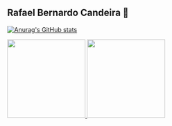## Rafael Bernardo Candeira 👋

<!--
**rafalogan/rafalogan** is a ✨ _special_ ✨ repository because its `README.md` (this file) appears on your GitHub profile.

Here are some ideas to get you started:

- 🔭 I’m currently working on ...
- 🌱 I’m currently learning ...
- 👯 I’m looking to collaborate on ...
- 🤔 I’m looking for help with ...
- 💬 Ask me about ...
- 📫 How to reach me: ...
- 😄 Pronouns: ...
- ⚡ Fun fact: ...
-->

[![Anurag's GitHub stats](https://github-readme-stats.vercel.app/api?username=rafalogan&theme=tokyonight&include_all_commits=true&count_private=true)](https://github.com/rafalogan)

<div>
    <a href="https://github.com/rafalogan/">
    <img height="180em" src="https://github-readme-stats.vercel.app/api?username=rafalogan&show_icons=true&theme=tokyonight&include_all_commits=true&count_private=true"/>
    <img height="180em" src="https://github-readme-stats.vercel.app/api/top-langs/?username=rafalogan&layout=compact&langs_count=7&theme=tokyonight"/>
</div>
